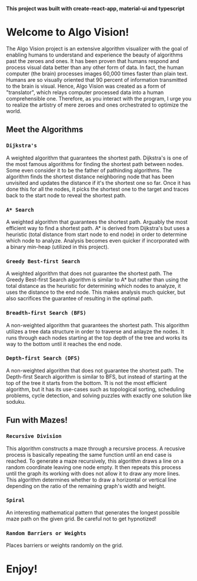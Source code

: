 **This project was built with create-react-app, material-ui and typescript**

# Welcome to Algo Vision!

The Algo Vision project is an extensive algorithm visualizer
with the goal of enabling humans to understand and experience
the beauty of algorithms past the zeroes and ones. It has been
proven that humans respond and process visual data better than
any other form of data. In fact, the human computer (the
brain) processes images 60,000 times faster than plain text.
Humans are so visually oriented that 90 percent of information
transmitted to the brain is visual. Hence, Algo Vision was
created as a form of "translator", which relays computer
processed data into a human comprehensible one. Therefore, as
you interact with the program, I urge you to realize the
artistry of mere zeroes and ones orchestrated to optimize the
world.

## Meet the Algorithms

### `Dijkstra's`

A weighted algorithm that guarantees the shortest path. Dijkstra's is one of the most famous algorithms for finding the shortest path between nodes. Some even consider it to be the father of pathinding algorithms. The algorithm finds the shortest distance neighboring node that has been unvisited and updates the distance if it's the shortest one so far. Once it has done this for all the nodes, it picks the shortest one to the target and traces back to the start node to reveal the shortest path.

### `A* Search`

A weighted algorithm that guarantees the shortest path.
Arguably the most efficient way to find a shortest path. A\* is
derived from Dijkstra's but uses a heuristic (total distance
from start node to end node) in order to determine which node
to analyze. Analysis becomes even quicker if incorporated with
a binary min-heap (utilized in this project).

### `Greedy Best-first Search`

A weighted algorithm that does not guarantee the shortest
path. The Greedy Best-first Search algorithm is similar to A\*
but rather than using the total distance as the heuristic for
determining which nodes to analyze, it uses the distance to
the end node. This makes analysis much quicker, but also
sacrifices the guarantee of resulting in the optimal path.

### `Breadth-first Search (BFS)`

A non-weighted algorithm that guarantees the shortest path.
This algorithm utilizes a tree data structure in order to
traverse and anlayze the nodes. It runs through each nodes
starting at the top depth of the tree and works its way to the
bottom until it reaches the end node.

### `Depth-first Search (DFS)`

A non-weighted algorithm that does not guarantee the shortest
path. The Depth-first Search algorithm is similar to BFS, but
instead of starting at the top of the tree it starts from the
bottom. Tt is not the most efficient algorithm, but it has its
use-cases such as topological sorting, scheduling problems,
cycle detection, and solving puzzles with exactly one solution
like soduku.

## Fun with Mazes!

### `Recursive Division`

This algorithm constructs a maze through a recursive process.
A recusive process is basically repeating the same function
until an end case is reached. To generate a maze recursively,
this algorithm draws a line on a random coordinate leaving one
node empty. It then repeats this process until the graph its
working with does not allow it to draw any more lines. This
algorithm determines whether to draw a horizontal or vertical
line depending on the ratio of the remaining graph's width and
height.

### `Spiral`

An interesting mathematical pattern that generates the longest
possible maze path on the given grid. Be careful not to get
hypnotized!

### `Random Barriers or Weights`

Places barriers or weights randomly on the grid.

# Enjoy!
